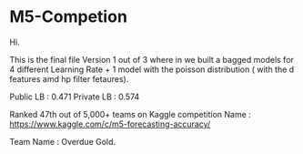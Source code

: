 # M5-Competion
Hi.

This is the final file Version 1 out of 3 where in we built a bagged models for 4 different Learning Rate + 1 model with the poisson distribution ( with the d features amd hp filter fetaures).

Public LB : 0.471
Private LB : 0.574

Ranked 47th out of 5,000+ teams on Kaggle 
competition Name : https://www.kaggle.com/c/m5-forecasting-accuracy/

Team Name : Overdue Gold.
